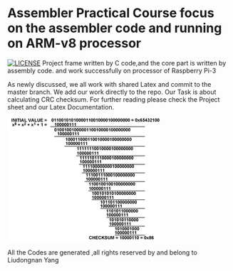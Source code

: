 # Assembler Practical Course focus on the assembler code and running on ARM-v8 processor 
[![LICENSE](https://img.shields.io/badge/license-Anti%20996-blue.svg)](https://github.com/996icu/996.ICU/blob/master/LICENSE)
Project frame written by C code,and the core part is written by assembly code. and work successfully on processor of Raspberry Pi-3

As newly discussed, we all work with shared Latex and commit to the master branch. We add our work directly to the repo.
Our Task is about calculating CRC checksum. For further reading please check the Project sheet and our Latex Documentation.


![](CRC-Fig-02.jpg?raw=true "CRC checksum")


All the Codes are generated ,all rights reserved by and belong to Liudongnan Yang
